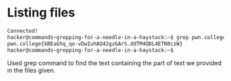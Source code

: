 # Listing files

```bash
Connected!
hacker@commands~grepping-for-a-needle-in-a-haystack:~$ grep pwn.college /challenge/data.txt
pwn.college{kBEaGhq_qo-vDwIuhAQ42gzGArS.ddTM4QDL4ETN0czW}
hacker@commands~grepping-for-a-needle-in-a-haystack:~$ 

```
Used grep command to find the text containing the part of text we provided in the files given.

